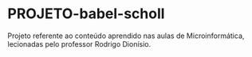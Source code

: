 # PROJETO-babel-scholl
 Projeto referente ao conteúdo aprendido nas aulas de Microinformática, lecionadas pelo professor Rodrigo Dionísio.  
